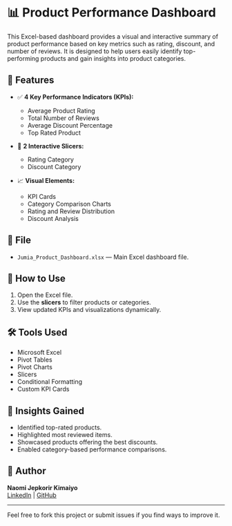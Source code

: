 # 📊 Product Performance Dashboard

This Excel-based dashboard provides a visual and interactive summary of product performance based on key metrics such as rating, discount, and number of reviews. It is designed to help users easily identify top-performing products and gain insights into product categories.

## 🧩 Features

- ✅ **4 Key Performance Indicators (KPIs):**
  - Average Product Rating
  - Total Number of Reviews
  - Average Discount Percentage
  - Top Rated Product

- 🎯 **2 Interactive Slicers:**
  - Rating Category
  - Discount Category

- 📈 **Visual Elements:**
  - KPI Cards
  - Category Comparison Charts
  - Rating and Review Distribution
  - Discount Analysis

## 📁 File

- `Jumia_Product_Dashboard.xlsx` — Main Excel dashboard file.

## 📌 How to Use

1. Open the Excel file.
2. Use the **slicers** to filter products or categories.
3. View updated KPIs and visualizations dynamically.

## 🛠 Tools Used

- Microsoft Excel
- Pivot Tables
- Pivot Charts
- Slicers
- Conditional Formatting
- Custom KPI Cards

## 🧠 Insights Gained

- Identified top-rated products.
- Highlighted most reviewed items.
- Showcased products offering the best discounts.
- Enabled category-based performance comparisons.

## 📌 Author

**Naomi Jepkorir Kimaiyo**  
[LinkedIn](https://www.linkedin.com/in/naomi-jepkorir-kimaiyo/) | [GitHub](https://github.com/Kimaiyoo) 

---

Feel free to fork this project or submit issues if you find ways to improve it.
